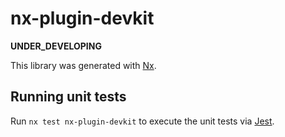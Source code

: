# nx-plugin-devkit

**UNDER_DEVELOPING**

This library was generated with [Nx](https://nx.dev).

## Running unit tests

Run `nx test nx-plugin-devkit` to execute the unit tests via [Jest](https://jestjs.io).
